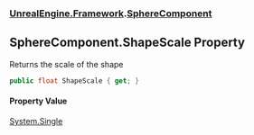 ### [UnrealEngine.Framework](./UnrealEngine-Framework.md 'UnrealEngine.Framework').[SphereComponent](./UnrealEngine-Framework-SphereComponent.md 'UnrealEngine.Framework.SphereComponent')
## SphereComponent.ShapeScale Property
Returns the scale of the shape  
```csharp
public float ShapeScale { get; }
```
#### Property Value
[System.Single](https://docs.microsoft.com/en-us/dotnet/api/System.Single 'System.Single')  
